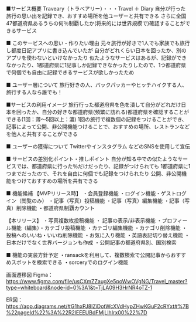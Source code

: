 ■サービス概要 Traveary（トラベアリー）・・・Travel ＋ Diary 自分が行った旅行の思い出を記録でき、おすすめ場所を他ユーザーと共有できる さらに全国47都道府県あるうちの何％制覇したか(将来的には世界規模で)確認することができるサービス

■ このサービスへの思い・作りたい理由 元々旅行が好きで1人でも家族でも旅行し都度日記アプリに書き込んでいたが 自分がどれくらい日本を回ったか、別のアプリを使わないといけなかったり 似たようなサービスはあるが、記録ができなかったり、1都道府県に1記事しか記録できなかったりしたので、1つ都道府県で何個でも自由に記録できるサービスが欲しかったため

■ ユーザー層について 旅行好きの人、バックパッカーやヒッチハイクする人、旅行する人なら誰でも！

■サービスの利用イメージ 旅行行った都道府県を色を潰して自分がどれだけ日本を回ったか、自分の好きな都道府県(頻繁に訪れる)都道府県を確認することができる(1回：薄〜5回以上：濃) 1回の旅行で複数個の記録をつけることができ、記事によって公開、非公開機能つけることで、おすすめの場所、レストランなどを他人と共有することができる

■ ユーザーの獲得について Twitterやインスタグラム などのSNSを使用して宣伝

■ サービスの差別化ポイント・推しポイント 自分が知る中での似たようなサービスでは、都道府県に行った％だけだったり、記録がつけられても 1都道府県に1つまでだったので、それを自由に何個でも記録をつけられたり 公開、非公開機能をつけておすすめの場所を共有できる

■ 機能候補 【MVPリリース時】 ・会員登録機能 ・ログイン機能・ゲストログイン（閲覧のみ）  ・記事（写真）投稿機能 ・記事（写真）編集機能 ・記事（写真）削除機能 ・都道府県制覇カウント

【本リリース】 ・写真複数枚投稿機能 ・ 記事の表示/非表示機能 ・プロフィール機能（編集）・カテゴリ投稿機能 ・カテゴリ編集機能 ・カテゴリ削除機能 ・投稿へのいいね・いいね削除機能 ・お気に入り機能 ・英語表記切り替え機能 ・日本だけでなく世界バージョンも作成 ・公開記事の都道府県別、国別検索

■ 機能の実装方針予定 ・ransackを利用して、複数検索で公開記事からおすすめスポットを検索できる ・sorceryでのログイン機能

画面遷移図 Figma：https://www.figma.com/file/usCXmZZaugXe5poWwOVgNG/Travel_master?type=whiteboard&node-id=0%3A1&t=TjLA09H3HrNR4oTZ-1

ER図：https://app.diagrams.net/#G1hxPJ8lZiDotWcXVdHypZHwKGuF2cRYxt#%7B%22pageId%22%3A%22R2lEEEUBdFMjLlhIrx00%22%7D